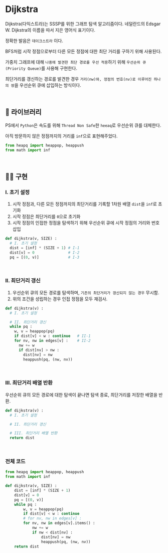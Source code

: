 # Dijkstra

Dijkstra(다익스트라)는 SSSP를 위한 그래프 탐색 알고리즘이다. 네덜란드의 Edsgar W. Dijkstra의 이름을 따서 지은 영어식 표기이다.

정확한 발음은 ```데이크스트라``` 이다.

BFS처럼 시작 정점으로부터 다른 모든 정점에 대한 최단 거리를 구하기 위해 사용된다.

가중치 그래프에 대해 ```나중에 발견한 최단 경로를 우선 적용```하기 위해 ```우선순위 큐(Priority Queue)```를 사용해 구현한다.

최단거리를 갱신하는 경로를 발견한 경우 ```거리(nw)와, 정점의 번호(nv)로 이루어진 하나의 쌍```을 우선순위 큐에 삽입하는 방식이다.

<br>

## 🧰 라이브러리

PS에서 ```Python```은 속도를 위해 ```Thread Non Safe```한 ```heeaq```로 우선순위 큐를 대체한다.

아직 방문하지 않은 정점까지의 거리를 ```inf```으로 표현해주었다.

```python
from heapq import heappop, heappush
from math import inf
```

<br>

## 👨‍🔧 구현

### I. 초기 설정

1. 시작 정점과, 다른 모든 정점까지의 최단거리를 기록할 1차원 배열 ```dist```을 ```inf```로 초기화
2. 시작 정점은 최단거리를 ```0```으로 초기화
3. 시작 정점의 인접한 정점을 탐색하기 위해 우선순위 큐에 시작 정점의 거리와 번호 삽입

```python
def dijkstra(v, SIZE) :
  # I. 초기 설정
  dist = [inf] * (SIZE + 1) # I-1
  dist[v] = 0               # I-2
  pq = [(0, v)]             # I-3
```

<br>

### II. 최단거리 갱신

1. 우선순위 큐의 모든 경로를 탐색하며, ```기존의 최단거리가 갱신되지 않는 경우``` 무시함. 
2. 위의 조건을 성립하는 경우 인접 정점을 모두 재검사.

```python
def dijkstra(v) :
  # I. 초기 설정

  # II. 최단거리 갱신
  while pq :
    w, v = heappop(pq)
    if dist[v] < w : continue   # II-1
    for nv, nw in edges[v] :    # II-2
      nw += w
      if dist[nv] > nw :
        dist[nv] = nw
        heappush(pq, (nw, nv))
```

<br>

### III. 최단거리 배열 반환

우선순위 큐의 모든 경로에 대한 탐색이 끝나면 탐색 종료, 최단거리를 저장한 배열을 반환.

```python
def dijkstra(v) :
  # I. 초기 설정

  # II. 최단거리 갱신

  # III. 최단거리 배열 반환
  return dist
```

<br>

### 전체 코드
```python
from heapq import heappop, heappush
from math import inf

def dijkstra(v, SIZE) :
    dist = [inf] * (SIZE + 1)
    dist[v] = 0
    pq = [(0, v)]
    while pq :
        w, v = heappop(pq)
        if dist[v] < w : continue
        # for nv, nw in edges[v] :
        for nv, nw in edges[v].items() : 
            nw += w
            if nw < dist[nv] :
                dist[nv] = nw
                heappush(pq, (nw, nv))
    return dist
```
